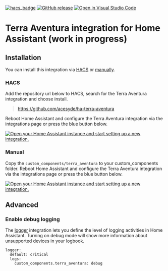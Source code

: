 [![hacs_badge](https://img.shields.io/badge/HACS-Default-orange.svg)](https://github.com/custom-components/hacs)
[![GitHub release](https://img.shields.io/github/release/acesyde/ha-terra-aventura.svg)](https://GitHub.com/acesyde/ha-terra-aventura/releases/)
[![Open in Visual Studio Code](https://img.shields.io/static/v1?logo=visualstudiocode&label=&message=Open%20in%20Visual%20Studio%20Code&labelColor=2c2c32&color=007acc&logoColor=007acc)](https://open.vscode.dev/acesyde/ha-terra-aventura/)

# Terra Aventura integration for Home Assistant (work in progress)

## Installation

You can install this integration via [HACS](#hacs) or [manually](#manual).

### HACS

Add the repository url below to HACS, search for the Terra Aventura integration and choose install.

> https://github.com/acesyde/ha-terra-aventura

Reboot Home Assistant and configure the Terra Aventura integration via the integrations page or press the blue button below.

[![Open your Home Assistant instance and start setting up a new integration.](https://my.home-assistant.io/badges/config_flow_start.svg)](https://my.home-assistant.io/redirect/config_flow_start/?domain=terra_aventura)

### Manual

Copy the `custom_components/terra_aventura` to your custom_components folder. Reboot Home Assistant and configure the Terra Aventura integration via the integrations page or press the blue button below.

[![Open your Home Assistant instance and start setting up a new integration.](https://my.home-assistant.io/badges/config_flow_start.svg)](https://my.home-assistant.io/redirect/config_flow_start/?domain=terra_aventura)

## Advanced

### Enable debug logging

The [logger](https://www.home-assistant.io/integrations/logger/) integration lets you define the level of logging activities in Home Assistant. Turning on debug mode will show more information about unsupported devices in your logbook.

```
logger:
  default: critical
  logs:
    custom_components.terra_aventura: debug
```